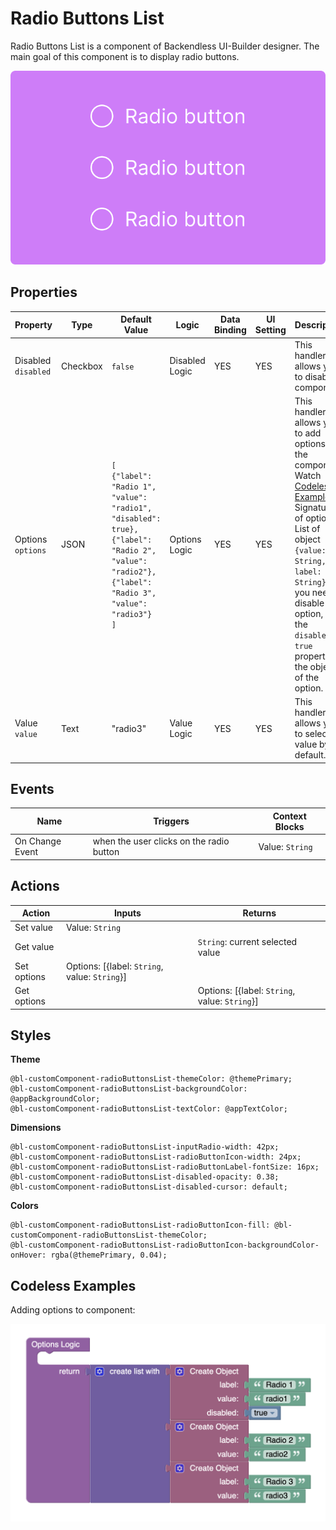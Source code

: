 # Radio Buttons List
Radio Buttons List is a component of Backendless UI-Builder designer. The main goal of this component is to display radio buttons.

<p align="center">
  <img src="./thumbnail.png" alt="main thumbnail" width="780"/>
</p>

## Properties

| Property                | Type     | Default Value                                                                                                                                                             | Logic          | Data Binding | UI Setting | Description                                                                                                                                                                                                                                                            |
|-------------------------|----------|---------------------------------------------------------------------------------------------------------------------------------------------------------------------------|----------------|--------------|------------|------------------------------------------------------------------------------------------------------------------------------------------------------------------------------------------------------------------------------------------------------------------------|
| Disabled<br/>`disabled` | Checkbox | `false`                                                                                                                                                                   | Disabled Logic | YES          | YES        | This handler allows you to disable a component.                                                                                                                                                                                                                        |
| Options<br/>`options`   | JSON     | `[`</br>`{"label": "Radio 1", "value": "radio1", "disabled": true},`<br/>`{"label": "Radio 2", "value": "radio2"},`</br>`{"label": "Radio 3", "value": "radio3"}`<br/>`]` | Options Logic  | YES          | YES        | This handler allows you to add options to the component. Watch [Codeless Examples](#Examples). Signature of options: List of object `{value: String, label: String}`. If you need to disable an option, add the `disabled: true` property to the object of the option. |
| Value<br/>`value`       | Text     | "radio3"                                                                                                                                                                  | Value Logic    | YES          | YES        | This handler allows you to select value by default.                                                                                                                                                                                                                    |

## Events

| Name                    | Triggers                                 | Context Blocks                                  |
|-------------------------|------------------------------------------|-------------------------------------------------|
| On Change Event         | when the user clicks on the radio button | Value: `String`                                 |

## Actions

| Action           | Inputs                                          | Returns                                         |
|------------------|-------------------------------------------------|-------------------------------------------------|
| Set value        | Value: `String`                                 |                                                 |
| Get value        |                                                 | `String`: current selected value                |
| Set options      | Options: [{label: `String`, value: `String`}]   |                                                 |
| Get options      |                                                 | Options: [{label: `String`, value: `String`}]   |

## Styles

**Theme**
````
@bl-customComponent-radioButtonsList-themeColor: @themePrimary;
@bl-customComponent-radioButtonsList-backgroundColor: @appBackgroundColor;
@bl-customComponent-radioButtonsList-textColor: @appTextColor;
````

**Dimensions**
````
@bl-customComponent-radioButtonsList-inputRadio-width: 42px;
@bl-customComponent-radioButtonsList-radioButtonIcon-width: 24px;
@bl-customComponent-radioButtonsList-radioButtonLabel-fontSize: 16px;
@bl-customComponent-radioButtonsList-disabled-opacity: 0.38;
@bl-customComponent-radioButtonsList-disabled-cursor: default;
````

**Colors**
````
@bl-customComponent-radioButtonsList-radioButtonIcon-fill: @bl-customComponent-radioButtonsList-themeColor;
@bl-customComponent-radioButtonsList-radioButtonIcon-backgroundColor-onHover: rgba(@themePrimary, 0.04);
````

## <a name="Examples"></a> Codeless Examples

Adding options to component:

![markers example](./example-images/options.png)
